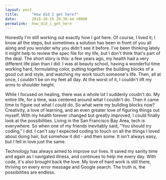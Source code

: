 ```yaml
---
layout: post
title:      "How did I get here?"
date:       2018-10-19 20:38:44 +0000
permalink:  how_did_i_get_here
---
```



Honestly I'm still working out exactly how I got here. Of course, I lived it; I know all the steps, but sometimes a solution has been in front of you all along and you wonder why you didn't see it before. I've been thinking lately it might help to review the spec file for my life, but I don't think that's part of the deal. The short story is this: a few years ago, my health had a very different life plan than I did. I was at beauty school, having a wonderful time working hard, formulating color, putting together the building blocks of a good cut and style, and watching my work touch someone's life. Then, all at once, I couldn't be on my feet all day. At the worst of it, I couldn't lift my arms to shoulder height.

 While I focused on healing, there was a whole lot I suddenly coudn't do. My entire life, for a time, was centered around what I couldn't do. Then it came time to figure out what I *could* do. So what were my building blocks now? Creativity, a love of learning, and an even greater love of figuring things out myself. With my health forever changed but greatly improved, I could finally look at the possibilities. Living in the San Francisco Bay Area, tech is everywhere. So when one of my friends inevitably said, "You should try coding," I did. I can't say I expected coding to touch on all the things I loved about doing hair, but somehow it did - and then some. It isn't always easy, but I fell in love just the same.
 
 Technology has always aimed to improve our lives. It saved my sanity time and again as I navigated illness, and continues to help me every day. With code, it's also brought back the love. My love of hard work is still there, thriving on every error message and Google search. The truth is, the possibilities are endless.
